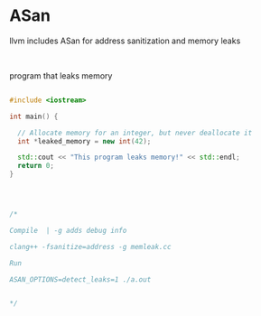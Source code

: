 # ASan

llvm includes ASan for address sanitization and memory leaks

<br/>

program that leaks memory

```cpp

#include <iostream>

int main() {

  // Allocate memory for an integer, but never deallocate it
  int *leaked_memory = new int(42);

  std::cout << "This program leaks memory!" << std::endl;
  return 0;
}




/*

Compile  | -g adds debug info

clang++ -fsanitize=address -g memleak.cc

Run

ASAN_OPTIONS=detect_leaks=1 ./a.out


*/

```
